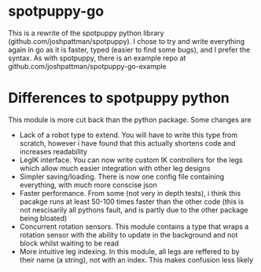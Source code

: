 # spotpuppy-go
This is a rewrite of the spotpuppy python library (github.com/joshpattman/spotpuppy). I chose to try and write everything again in go as it is faster, typed (easier to find some bugs), and I prefer the syntax.
As with spotpuppy, there is an example repo at github.com/joshpattman/spotpuppy-go-example
# Differences to spotpuppy python
This module is more cut back than the python package. Some changes are
- Lack of a robot type to extend. You will have to write this type from scratch, however i have found that this actually shortens code and increases readability
- LegIK interface. You can now write custom IK controllers for the legs which allow much easier integration with other leg designs
- Simpler saving/loading. There is now one config file containing everything, with much more conscise json
- Faster performance. From some (not very in depth tests), i think this pacakge runs at least 50-100 times faster than the other code (this is not nescisarily all pythons fault, and is partly due to the other package being bloated)
- Concurrent rotation sensors. This module contains a type that wraps a rotation sensor with the ability to update in the background and not block whilst waiting to be read
- More intuitive leg indexing. In this module, all legs are reffered to by their name (a string), not with an index. This makes confusion less likely
